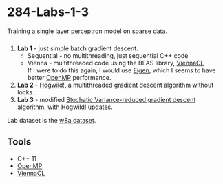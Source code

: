 # 284-Labs-1-3
Training a single layer perceptron model on sparse data. 

###

<ol>
  <li><strong>Lab 1</strong> - just simple batch gradient descent.
    <ul>
      <li>Sequential - no multithreading, just sequential C++ code</li>
      <li>Vienna - multithreaded code using the BLAS library, <a href="http://viennacl.sourceforge.net/">ViennaCL</a>
        <br> If I were to do this again, I would use <a href="http://eigen.tuxfamily.org">Eigen</a>, which I seems to have better <a href="https://computing.llnl.gov/tutorials/openMP/">OpenMP</a> performance.
      </li>
    </ul>
  </li>
  <li><strong>Lab 2</strong> - <a href="https://papers.nips.cc/paper/4390-hogwild-a-lock-free-approach-to-parallelizing-stochastic-gradient-descent">Hogwild!</a>, a multithreaded gradient descent algorithm without locks.</li>
  <li><strong>Lab 3</strong> - modified <a href="https://papers.nips.cc/paper/4937-accelerating-stochastic-gradient-descent-using-predictive-variance-reduction.pdf">Stochatic Variance-reduced gradient descent</a> algorithm, with Hogwild! updates.</li>
</ol>

Lab dataset is the [w8a dataset](https://www.csie.ntu.edu.tw/~cjlin/libsvmtools/datasets/binary.html).

## Tools

<ul>
  <li>C++ 11</li>
  <li><a href="https://computing.llnl.gov/tutorials/openMP/">OpenMP</a></li>
  <li><a href="http://viennacl.sourceforge.net/">ViennaCL</a></li>
</ul>
